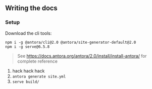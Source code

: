 
## Writing the docs

### Setup

Download the cli tools:
```
npm i -g @antora/cli@2.0 @antora/site-generator-default@2.0
npm i -g serve@6.5.8
```

> See https://docs.antora.org/antora/2.0/install/install-antora/ for complete reference

1. hack hack hack
1. `antora generate site.yml`
1. `serve build/`

